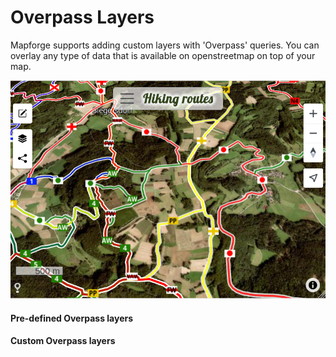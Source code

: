 # Overpass Layers

Mapforge supports adding custom layers with 'Overpass' queries. 
You can overlay any type of data that is available on openstreetmap on 
top of your map. 

![Overpass example](https://raw.githubusercontent.com/mapforge-org/mapforge/refs/heads/main/docs/tutorials/overpass1.png)

#### Pre-defined Overpass layers 



#### Custom Overpass layers